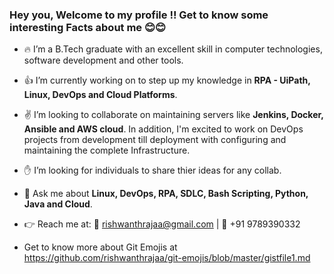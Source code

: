 ### Hey you, Welcome to my profile !! Get to know some interesting Facts about me :blush::blush:

<!--
**rishwanthrajaa/rishwanthrajaa** is a ✨ _special_ ✨ repository because its `README.md` (this file) appears on your GitHub profile.
-->

- :fire: I’m a B.Tech graduate with an excellent skill in computer technologies, software development and other tools.
- :+1: I’m currently working on to step up my knowledge in **RPA - UiPath, Linux, DevOps and Cloud Platforms**. 
- :v: I’m looking to collaborate on maintaining servers like **Jenkins, Docker, Ansible and AWS cloud**. In addition, I'm excited to work on DevOps projects from development till deployment with configuring and maintaining the complete Infrastructure. 
- :raised_hand: I’m looking for individuals to share thier ideas for any collab.
- :muscle: Ask me about **Linux, DevOps, RPA, SDLC, Bash Scripting, Python, Java and Cloud**.  
- :point_right: Reach me at:       :email: rishwanthrajaa@gmail.com    |   :iphone: +91 9789390332   


- Get to know more about Git Emojis at https://github.com/rishwanthrajaa/git-emojis/blob/master/gistfile1.md


